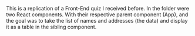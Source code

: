 This is a replication of a Front-End quiz I received before. In the folder were two React components. With their respective parent component (App), and the goal was to take the list of names and addresses (the data) and display it as a table in the sibling component.
